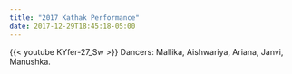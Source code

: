 ```yaml
---
title: "2017 Kathak Performance"
date: 2017-12-29T18:45:18-05:00
---
```


{{< youtube KYfer-27_Sw >}}
Dancers: Mallika, Aishwariya, Ariana, Janvi, Manushka.
